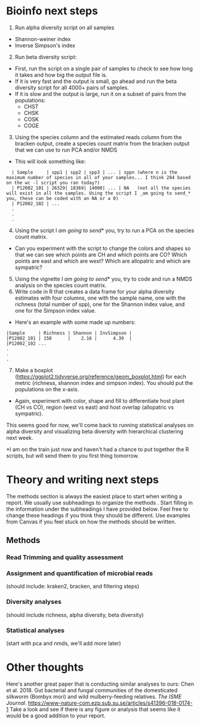 # Bioinfo next steps

1. Run alpha diversity script on all samples 
  - Shannon-weiner index
  - Inverse Simpson's index
2. Run beta diversity script:
  - First, run the script on a single pair of samples to check to see how long it takes and how big the output file is. 
  - If it is very fast and the output is small, go ahead and run the beta diversity script for all 4000+ pairs of samples. 
  - If it is slow and the output is large, run it on a subset of pairs from the populations:
    - CHST
    - CHSK
    - COSK
    - COGE
3. Using the species column and the estimated reads column from the bracken output, create a species count matrix from the bracken output that we can use to run PCA and/or NMDS
  - This will look something like:
  ```
    | Sample     | spp1 | spp2 | spp3 | ... | sppn (where n is the maximum number of species in all of your samples... I think 284 based on the wc -l script you ran today?)
    | P12002_101 | 26329| 18369| 14000| ... | NA   (not all the species will exist in all the samples. Using the script I _am going to send_* you, these can be coded with an NA or a 0)
    | P12002_102 | ...
    .
    .
    .
  ```
4. Using the script I _am going to send_* you, try to run a PCA on the species count matrix. 
  - Can you experiment with the script to change the colors and shapes so that we can see which points are CH and which points are CO? Which points are east and which are west? Which are allopatric and which are sympatric? 
5. Using the vignette I _am going to send_* you, try to code and run a NMDS analysis on the species count matrix. 
6. Write code in R that creates a data frame for your alpha diversity estimates with four columns, one with the sample name, one with the richness (total number of spp), one for the Shannon index value, and one for the Simpson index value. 
  - Here's an example with some made up numbers:
```
|Sample     | Richness | Shannon | InvSimpson |
|P12002_101 | 158      |    2.16 |      4.39  | 
|P12002_102 ...
.
.
.
```
7. Make a boxplot (https://ggplot2.tidyverse.org/reference/geom_boxplot.html) for each metric (richness, shannon index and simpson index). You should put the populations on the x-axis. 
 - Again, experiment with color, shape and fill to differentiate host plant (CH vs CO), region (west vs east) and host overlap (allopatric vs sympatric). 

This seems good for now, we'll come back to running statistical analyses on alpha diversity and visualizing beta diversity with hierarchical clustering next week. 

*I am on the train just now and haven't had a chance to put together the R scripts, but will send them to you first thing tomorrow. 

# Theory and writing next steps

The methods section is always the easiest place to start when writing a report. We usually use subheadings to organize the methods . Start filling in the information under the subheadings I have provided below. Feel free to change these headings if you think they should be different. Use examples from Canvas if you feel stuck on how the methods should be written. 

## Methods
### Read Trimming and quality assessment
### Assignment and quantification of microbial reads
(should include: kraken2, bracken, and filtering steps)
### Diversity analyses
(should include richness, alpha diversity, beta diversity)
### Statistical analyses
(start with pca and nmds, we'll add more later)

# Other thoughts
Here's another great paper that is conducting similar analyses to ours: 
Chen et al. 2018. Gut bacterial and fungal communities of the domesticated silkworm (Bombyx mori) and wild mulberry-feeding relatives. _The ISME Journal_. https://www-nature-com.ezp.sub.su.se/articles/s41396-018-0174-1
Take a look and see if there is any figure or analysis that seems like it would be a good addition to your report. 




